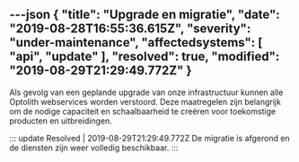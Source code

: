 ---json
{
  "title": "Upgrade en migratie",
  "date": "2019-08-28T16:55:36.615Z",
  "severity": "under-maintenance",
  "affectedsystems": [
    "api",
    "update"
  ],
  "resolved": true,
  "modified": "2019-08-29T21:29:49.772Z"
}
---
Als gevolg van een geplande upgrade van onze infrastructuur kunnen alle Optolith webservices worden verstoord. Deze maatregelen zijn belangrijk om de nodige capaciteit en schaalbaarheid te creëren voor toekomstige producten en uitbreidingen.

::: update Resolved | 2019-08-29T21:29:49.772Z
De migratie is afgerond en de diensten zijn weer volledig beschikbaar.
:::

<!--- language code: nl -->
